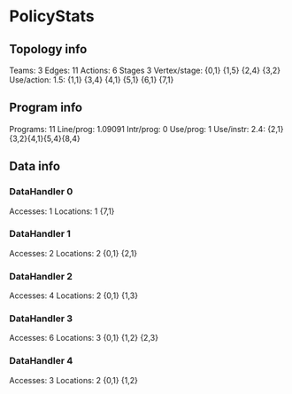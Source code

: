 # PolicyStats
## Topology info
Teams:		3
Edges:		11
Actions:	6
Stages		3
Vertex/stage:	{0,1} {1,5} {2,4} {3,2} 
Use/action:	1.5: {1,1} {3,4} {4,1} {5,1} {6,1} {7,1} 

## Program info
Programs:	11
Line/prog:	1.09091
Intr/prog:	0
Use/prog:	1
Use/instr:	2.4: {2,1}{3,2}{4,1}{5,4}{8,4}

## Data info

### DataHandler 0
Accesses:	1
Locations:	1
{7,1} 

### DataHandler 1
Accesses:	2
Locations:	2
{0,1} {2,1} 

### DataHandler 2
Accesses:	4
Locations:	2
{0,1} {1,3} 

### DataHandler 3
Accesses:	6
Locations:	3
{0,1} {1,2} {2,3} 

### DataHandler 4
Accesses:	3
Locations:	2
{0,1} {1,2} 